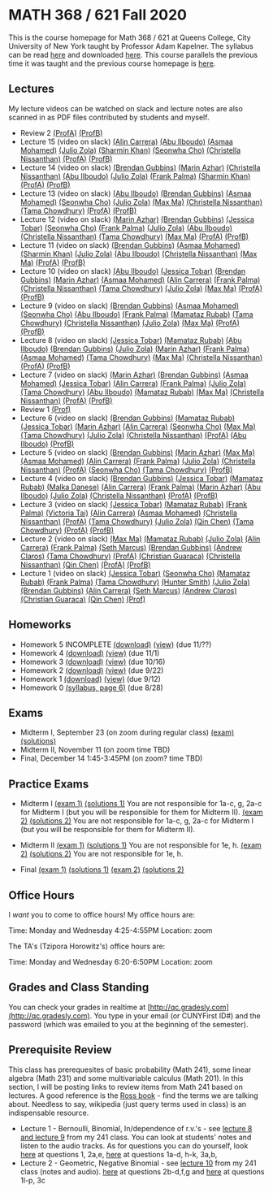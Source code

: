 # MATH 368 / 621 Fall 2020

This is the course homepage for Math 368 / 621 at Queens College, City University of New York taught by Professor Adam Kapelner. The syllabus can be read [here](https://github.com/kapelner/QC_Math_621_Fall_2020/blob/master/syllabus/syllabus.pdf) and downloaded [here](https://raw.githubusercontent.com/kapelner/QC_Math_621_Fall_2020/master/syllabus/syllabus.pdf). This course parallels the previous time it was taught and the previous course homepage is [here](https://github.com/kapelner/QC_Math_621_Fall_2017).

## Lectures

My lecture videos can be watched on slack and lecture notes are also scanned in as PDF files contributed by students and myself.

<!--
* Lecture 23 (video on slack) [(Jan Bazant)](https://github.com/kapelner/QC_Math_621_Fall_2020/blob/master/lectures/lec23bazant.pdf) [(Mike Digiorgio)](https://github.com/kapelner/QC_Math_621_Fall_2020/blob/master/lectures/lec23digiorgio.pdf) [(Prof)](https://github.com/kapelner/QC_Math_621_Fall_2020/blob/master/lectures/lec23kap.pdf)
* Lecture 22 (video on slack) [(Jan Bazant)](https://github.com/kapelner/QC_Math_621_Fall_2020/blob/master/lectures/lec22bazant.pdf) [(Mike Digiorgio)](https://github.com/kapelner/QC_Math_621_Fall_2020/blob/master/lectures/lec22digiorgio.pdf) [(Steven Grgas)](https://github.com/kapelner/QC_Math_621_Fall_2020/blob/master/lectures/lec22grgas.pdf) [(Prof)](https://github.com/kapelner/QC_Math_621_Fall_2020/blob/master/lectures/lec22kap.pdf)
* Lecture 21 (video on slack) [(Jan Bazant)](https://github.com/kapelner/QC_Math_621_Fall_2020/blob/master/lectures/lec21bazant.pdf) [(Prof)](https://github.com/kapelner/QC_Math_621_Fall_2020/blob/master/lectures/lec21kap.pdf) 
* Linear Regression Notes (not on exam) [(Jan Bazant)](https://github.com/kapelner/QC_Math_621_Fall_2020/blob/master/lectures/econometrics_bonus_bazant.pdf) [(Ruby Chang)](https://github.com/kapelner/QC_Math_621_Fall_2020/blob/master/lectures/econometrics_bonus_chang.pdf) [(Adriana Sham)](https://github.com/kapelner/QC_Math_621_Fall_2020/blob/master/lectures/econometrics_bonus_sham.pdf) [(Antonio DAlessandro)](https://github.com/kapelner/QC_Math_621_Fall_2020/blob/master/lectures/econometrics_bonus_dalessandro.pdf) [(Prof)](https://github.com/kapelner/QC_Math_621_Fall_2020/blob/master/lectures/econometrics_bonus_prof.pdf)
* Lecture 20 (video on slack) [(Jan Bazant)](https://github.com/kapelner/QC_Math_621_Fall_2020/blob/master/lectures/lec20bazant.pdf) [(Mike Digiorgio)](https://github.com/kapelner/QC_Math_621_Fall_2020/blob/master/lectures/lec20digiorgio.pdf) [(Ruby Chang)](https://github.com/kapelner/QC_Math_621_Fall_2020/blob/master/lectures/lec20chang.pdf) [(Adriana Sham)](https://github.com/kapelner/QC_Math_621_Fall_2020/blob/master/lectures/lec20sham.pdf) [(Antonio DAlessandro)](https://github.com/kapelner/QC_Math_621_Fall_2020/blob/master/lectures/lec20dalessandro.pdf) [(Prof)](https://github.com/kapelner/QC_Math_621_Fall_2020/blob/master/lectures/lec20kap.pdf)
* Lecture 19 (video on slack) [(Jan Bazant)](https://github.com/kapelner/QC_Math_621_Fall_2020/blob/master/lectures/lec19bazant.pdf) [(Adriana Sham)](https://github.com/kapelner/QC_Math_621_Fall_2020/blob/master/lectures/lec19sham.pdf) [(Mike Digiorgio)](https://github.com/kapelner/QC_Math_621_Fall_2020/blob/master/lectures/lec19digiorgio.pdf) [(Antonio DAlessandro)](https://github.com/kapelner/QC_Math_621_Fall_2020/blob/master/lectures/lec19dalessandro.pdf) [(Prof)](https://github.com/kapelner/QC_Math_621_Fall_2020/blob/master/lectures/lec19kap.pdf)
* Lecture 18 (video on slack) [(Jan Bazant)](https://github.com/kapelner/QC_Math_621_Fall_2020/blob/master/lectures/lec18bazant.pdf) [(Mike Digiorgio)](https://github.com/kapelner/QC_Math_621_Fall_2020/blob/master/lectures/lec18digiorgio.pdf) [(Hisanobu Kaji)](https://github.com/kapelner/QC_Math_621_Fall_2020/blob/master/lectures/lec18kaji.pdf) [(Prof)](https://github.com/kapelner/QC_Math_621_Fall_2020/blob/master/lectures/lec18kap.pdf)
* Lecture 17 (video on slack) [(Ruby Chang)](https://github.com/kapelner/QC_Math_621_Fall_2020/blob/master/lectures/lec17chang.pdf) [(Mike Digiorgio)](https://github.com/kapelner/QC_Math_621_Fall_2020/blob/master/lectures/lec17digiorgio.pdf) [(Jan Bazant)](https://github.com/kapelner/QC_Math_621_Fall_2020/blob/master/lectures/lec16bazant.pdf) [(Antonio DAlessandro)](https://github.com/kapelner/QC_Math_621_Fall_2020/blob/master/lectures/lec17dalessandro.pdf) [(Jan Bazant)](https://github.com/kapelner/QC_Math_621_Fall_2020/blob/master/lectures/lec17bazant.pdf) [(Hisanobu Kaji)](https://github.com/kapelner/QC_Math_621_Fall_2020/blob/master/lectures/lec17kaji.pdf) [(Prof)](https://github.com/kapelner/QC_Math_621_Fall_2020/blob/master/lectures/lec17kap.pdf)
* Lecture 16 (video on slack) [(Mike Digiorgio)](https://github.com/kapelner/QC_Math_621_Fall_2020/blob/master/lectures/lec16digiorgio.pdf) [(Jan Bazant)](https://github.com/kapelner/QC_Math_621_Fall_2020/blob/master/lectures/lec16bazant.pdf) [(Antonio DAlessandro)](https://github.com/kapelner/QC_Math_621_Fall_2020/blob/master/lectures/lec16dalessandro.pdf) [(Hisanobu Kaji)](https://github.com/kapelner/QC_Math_621_Fall_2020/blob/master/lectures/lec16kaji.pdf) [(Prof)](https://github.com/kapelner/QC_Math_621_Fall_2020/blob/master/lectures/lec16kap.pdf) -->
* Review 2 [(ProfA)](https://github.com/kapelner/QC_Math_621_Fall_2020/blob/master/lectures/review2a.pdf) [(ProfB)](https://github.com/kapelner/QC_Math_621_Fall_2020/blob/master/lectures/review2b.pdf)
* Lecture 15 (video on slack) [(Alin Carrera)](https://github.com/kapelner/QC_Math_621_Fall_2020/blob/master/lectures/lec15carrera.pdf) [(Abu Ilboudo)](https://github.com/kapelner/QC_Math_621_Fall_2020/blob/master/lectures/lec15ilboudo.pdf) [(Asmaa Mohamed)](https://github.com/kapelner/QC_Math_621_Fall_2020/blob/master/lectures/lec15mohamed.pdf) [(Julio Zola)](https://github.com/kapelner/QC_Math_621_Fall_2020/blob/master/lectures/lec15zola.pdf) [(Sharmin Khan)](https://github.com/kapelner/QC_Math_621_Fall_2020/blob/master/lectures/lec15khan.pdf) [(Seonwha Cho)](https://github.com/kapelner/QC_Math_621_Fall_2020/blob/master/lectures/lec15cho.pdf) [(Christella Nissanthan)](https://github.com/kapelner/QC_Math_621_Fall_2020/blob/master/lectures/lec15nissanthan.pdf) [(ProfA)](https://github.com/kapelner/QC_Math_621_Fall_2020/blob/master/lectures/lec15akap.pdf) [(ProfB)](https://github.com/kapelner/QC_Math_621_Fall_2020/blob/master/lectures/lec15bkap.pdf) 
* Lecture 14 (video on slack) [(Brendan Gubbins)](https://github.com/kapelner/QC_Math_621_Fall_2020/blob/master/lectures/lec14gubbins.pdf) [(Marin Azhar)](https://github.com/kapelner/QC_Math_621_Fall_2020/blob/master/lectures/lec14azhar.pdf) [(Christella Nissanthan)](https://github.com/kapelner/QC_Math_621_Fall_2020/blob/master/lectures/lec14nissanthan.pdf) [(Abu Ilboudo)](https://github.com/kapelner/QC_Math_621_Fall_2020/blob/master/lectures/lec14ilboudo.pdf) [(Julio Zola)](https://github.com/kapelner/QC_Math_621_Fall_2020/blob/master/lectures/lec14zola.pdf) [(Frank Palma)](https://github.com/kapelner/QC_Math_621_Fall_2020/blob/master/lectures/lec14palma.pdf) [(Sharmin Khan)](https://github.com/kapelner/QC_Math_621_Fall_2020/blob/master/lectures/lec14khan.pdf) [(ProfA)](https://github.com/kapelner/QC_Math_621_Fall_2020/blob/master/lectures/lec14akap.pdf) [(ProfB)](https://github.com/kapelner/QC_Math_621_Fall_2020/blob/master/lectures/lec14bkap.pdf) 
* Lecture 13 (video on slack) [(Abu Ilboudo)](https://github.com/kapelner/QC_Math_621_Fall_2020/blob/master/lectures/lec13ilboudo.pdf) [(Brendan Gubbins)](https://github.com/kapelner/QC_Math_621_Fall_2020/blob/master/lectures/lec13gubbins.pdf) [(Asmaa Mohamed)](https://github.com/kapelner/QC_Math_621_Fall_2020/blob/master/lectures/lec13mohamed.pdf) [(Seonwha Cho)](https://github.com/kapelner/QC_Math_621_Fall_2020/blob/master/lectures/lec13cho.pdf) [(Julio Zola)](https://github.com/kapelner/QC_Math_621_Fall_2020/blob/master/lectures/lec13zola.pdf) [(Max Ma)](https://github.com/kapelner/QC_Math_621_Fall_2020/blob/master/lectures/lec13ma.pdf) [(Christella Nissanthan)](https://github.com/kapelner/QC_Math_621_Fall_2020/blob/master/lectures/lec13nissanthan.pdf) [(Tama Chowdhury)](https://github.com/kapelner/QC_Math_621_Fall_2020/blob/master/lectures/lec13chowdhury.pdf) [(ProfA)](https://github.com/kapelner/QC_Math_621_Fall_2020/blob/master/lectures/lec13akap.pdf) [(ProfB)](https://github.com/kapelner/QC_Math_621_Fall_2020/blob/master/lectures/lec13bkap.pdf) 
* Lecture 12 (video on slack) [(Marin Azhar)](https://github.com/kapelner/QC_Math_621_Fall_2020/blob/master/lectures/lec12azhar.pdf) [(Brendan Gubbins)](https://github.com/kapelner/QC_Math_621_Fall_2020/blob/master/lectures/lec12gubbins.pdf) [(Jessica Tobar)](https://github.com/kapelner/QC_Math_621_Fall_2020/blob/master/lectures/lec12tobar.pdf) [(Seonwha Cho)](https://github.com/kapelner/QC_Math_621_Fall_2020/blob/master/lectures/lec12cho.pdf) [(Frank Palma)](https://github.com/kapelner/QC_Math_621_Fall_2020/blob/master/lectures/lec12palma.pdf) [(Julio Zola)](https://github.com/kapelner/QC_Math_621_Fall_2020/blob/master/lectures/lec12zola.pdf) [(Abu Ilboudo)](https://github.com/kapelner/QC_Math_621_Fall_2020/blob/master/lectures/lec12ilboudo.pdf) [(Christella Nissanthan)](https://github.com/kapelner/QC_Math_621_Fall_2020/blob/master/lectures/lec12nissanthan.pdf) [(Tama Chowdhury)](https://github.com/kapelner/QC_Math_621_Fall_2020/blob/master/lectures/lec12chowdhury.pdf) [(Max Ma)](https://github.com/kapelner/QC_Math_621_Fall_2020/blob/master/lectures/lec12ma.pdf) [(ProfA)](https://github.com/kapelner/QC_Math_621_Fall_2020/blob/master/lectures/lec12akap.pdf) [(ProfB)](https://github.com/kapelner/QC_Math_621_Fall_2020/blob/master/lectures/lec12bkap.pdf) 
* Lecture 11 (video on slack) [(Brendan Gubbins)](https://github.com/kapelner/QC_Math_621_Fall_2020/blob/master/lectures/lec11gubbins.pdf) [(Asmaa Mohamed)](https://github.com/kapelner/QC_Math_621_Fall_2020/blob/master/lectures/lec11mohamed.pdf) [(Sharmin Khan)](https://github.com/kapelner/QC_Math_621_Fall_2020/blob/master/lectures/lec11khan.pdf) [(Julio Zola)](https://github.com/kapelner/QC_Math_621_Fall_2020/blob/master/lectures/lec11zola.pdf) [(Abu Ilboudo)](https://github.com/kapelner/QC_Math_621_Fall_2020/blob/master/lectures/lec11ilboudo.pdf) [(Christella Nissanthan)](https://github.com/kapelner/QC_Math_621_Fall_2020/blob/master/lectures/lec11nissanthan.pdf) [(Max Ma)](https://github.com/kapelner/QC_Math_621_Fall_2020/blob/master/lectures/lec11ma.pdf) [(ProfA)](https://github.com/kapelner/QC_Math_621_Fall_2020/blob/master/lectures/lec11akap.pdf) [(ProfB)](https://github.com/kapelner/QC_Math_621_Fall_2020/blob/master/lectures/lec11bkap.pdf) 
* Lecture 10 (video on slack) [(Abu Ilboudo)](https://github.com/kapelner/QC_Math_621_Fall_2020/blob/master/lectures/lec10ilboudo.pdf) [(Jessica Tobar)](https://github.com/kapelner/QC_Math_621_Fall_2020/blob/master/lectures/lec10tobar.pdf) [(Brendan Gubbins)](https://github.com/kapelner/QC_Math_621_Fall_2020/blob/master/lectures/lec10gubbins.pdf) [(Marin Azhar)](https://github.com/kapelner/QC_Math_621_Fall_2020/blob/master/lectures/lec10azhar.pdf) [(Asmaa Mohamed)](https://github.com/kapelner/QC_Math_621_Fall_2020/blob/master/lectures/lec10mohamed.pdf) [(Alin Carrera)](https://github.com/kapelner/QC_Math_621_Fall_2020/blob/master/lectures/lec10carrera.pdf) [(Frank Palma)](https://github.com/kapelner/QC_Math_621_Fall_2020/blob/master/lectures/lec10palma.pdf) [(Christella Nissanthan)](https://github.com/kapelner/QC_Math_621_Fall_2020/blob/master/lectures/lec10nissanthan.pdf) [(Tama Chowdhury)](https://github.com/kapelner/QC_Math_621_Fall_2020/blob/master/lectures/lec10chowdhury.pdf) [(Julio Zola)](https://github.com/kapelner/QC_Math_621_Fall_2020/blob/master/lectures/lec10zola.pdf) [(Max Ma)](https://github.com/kapelner/QC_Math_621_Fall_2020/blob/master/lectures/lec10ma.pdf) [(ProfA)](https://github.com/kapelner/QC_Math_621_Fall_2020/blob/master/lectures/lec10akap.pdf) [(ProfB)](https://github.com/kapelner/QC_Math_621_Fall_2020/blob/master/lectures/lec10bkap.pdf)
* Lecture 9 (video on slack) [(Brendan Gubbins)](https://github.com/kapelner/QC_Math_621_Fall_2020/blob/master/lectures/lec09gubbins.pdf) [(Asmaa Mohamed)](https://github.com/kapelner/QC_Math_621_Fall_2020/blob/master/lectures/lec09mohamed.pdf) [(Seonwha Cho)](https://github.com/kapelner/QC_Math_621_Fall_2020/blob/master/lectures/lec09cho.pdf) [(Abu Ilboudo)](https://github.com/kapelner/QC_Math_621_Fall_2020/blob/master/lectures/lec09ilboudo.pdf) [(Frank Palma)](https://github.com/kapelner/QC_Math_621_Fall_2020/blob/master/lectures/lec09palma.pdf) [(Mamataz Rubab)](https://github.com/kapelner/QC_Math_621_Fall_2020/blob/master/lectures/lec09rubab.pdf) [(Tama Chowdhury)](https://github.com/kapelner/QC_Math_621_Fall_2020/blob/master/lectures/lec09chowdhury.pdf) [(Christella Nissanthan)](https://github.com/kapelner/QC_Math_621_Fall_2020/blob/master/lectures/lec09nissanthan.pdf) [(Julio Zola)](https://github.com/kapelner/QC_Math_621_Fall_2020/blob/master/lectures/lec09zola.pdf) [(Max Ma)](https://github.com/kapelner/QC_Math_621_Fall_2020/blob/master/lectures/lec09ma.pdf) [(ProfA)](https://github.com/kapelner/QC_Math_621_Fall_2020/blob/master/lectures/lec09akap.pdf) [(ProfB)](https://github.com/kapelner/QC_Math_621_Fall_2020/blob/master/lectures/lec09bkap.pdf) 
* Lecture 8 (video on slack) [(Jessica Tobar)](https://github.com/kapelner/QC_Math_621_Fall_2020/blob/master/lectures/lec08tobar.pdf) [(Mamataz Rubab)](https://github.com/kapelner/QC_Math_621_Fall_2020/blob/master/lectures/lec08rubab.pdf) [(Abu Ilboudo)](https://github.com/kapelner/QC_Math_621_Fall_2020/blob/master/lectures/lec08ilboudo.pdf) [(Brendan Gubbins)](https://github.com/kapelner/QC_Math_621_Fall_2020/blob/master/lectures/lec08gubbins.pdf) [(Julio Zola)](https://github.com/kapelner/QC_Math_621_Fall_2020/blob/master/lectures/lec08zola.pdf) [(Marin Azhar)](https://github.com/kapelner/QC_Math_621_Fall_2020/blob/master/lectures/lec08azhar.pdf) [(Frank Palma)](https://github.com/kapelner/QC_Math_621_Fall_2020/blob/master/lectures/lec08palma.pdf) [(Asmaa Mohamed)](https://github.com/kapelner/QC_Math_621_Fall_2020/blob/master/lectures/lec08mohamed.pdf) [(Tama Chowdhury)](https://github.com/kapelner/QC_Math_621_Fall_2020/blob/master/lectures/lec08chowdhury.pdf) [(Max Ma)](https://github.com/kapelner/QC_Math_621_Fall_2020/blob/master/lectures/lec08ma.pdf) [(Christella Nissanthan)](https://github.com/kapelner/QC_Math_621_Fall_2020/blob/master/lectures/lec08nissanthan.pdf) [(ProfA)](https://github.com/kapelner/QC_Math_621_Fall_2020/blob/master/lectures/lec08akap.pdf) [(ProfB)](https://github.com/kapelner/QC_Math_621_Fall_2020/blob/master/lectures/lec08bkap.pdf) 
* Lecture 7 (video on slack) [(Marin Azhar)](https://github.com/kapelner/QC_Math_621_Fall_2020/blob/master/lectures/lec07azhar.pdf) [(Brendan Gubbins)](https://github.com/kapelner/QC_Math_621_Fall_2020/blob/master/lectures/lec07gubbins.pdf) [(Asmaa Mohamed)](https://github.com/kapelner/QC_Math_621_Fall_2020/blob/master/lectures/lec07mohamed.pdf) [(Jessica Tobar)](https://github.com/kapelner/QC_Math_621_Fall_2020/blob/master/lectures/lec07tobar.pdf) [(Alin Carrera)](https://github.com/kapelner/QC_Math_621_Fall_2020/blob/master/lectures/lec07carrera.pdf) [(Frank Palma)](https://github.com/kapelner/QC_Math_621_Fall_2020/blob/master/lectures/lec07palma.pdf) [(Julio Zola)](https://github.com/kapelner/QC_Math_621_Fall_2020/blob/master/lectures/lec07zola.pdf) [(Tama Chowdhury)](https://github.com/kapelner/QC_Math_621_Fall_2020/blob/master/lectures/lec07chowdhury.pdf) [(Abu Ilboudo)](https://github.com/kapelner/QC_Math_621_Fall_2020/blob/master/lectures/lec07ilboudo.pdf) [(Mamataz Rubab)](https://github.com/kapelner/QC_Math_621_Fall_2020/blob/master/lectures/lec07rubab.pdf) [(Max Ma)](https://github.com/kapelner/QC_Math_621_Fall_2020/blob/master/lectures/lec07ma.pdf) [(Christella Nissanthan)](https://github.com/kapelner/QC_Math_621_Fall_2020/blob/master/lectures/lec07nissanthan.pdf) [(ProfA)](https://github.com/kapelner/QC_Math_621_Fall_2020/blob/master/lectures/lec07akap.pdf) [(ProfB)](https://github.com/kapelner/QC_Math_621_Fall_2020/blob/master/lectures/lec07bkap.pdf) 
* Review 1 [(Prof)](https://github.com/kapelner/QC_Math_621_Fall_2020/blob/master/lectures/review1kap.pdf)
* Lecture 6 (video on slack) [(Brendan Gubbins)](https://github.com/kapelner/QC_Math_621_Fall_2020/blob/master/lectures/lec06gubbins.pdf) [(Mamataz Rubab)](https://github.com/kapelner/QC_Math_621_Fall_2020/blob/master/lectures/lec06rubab.pdf) [(Jessica Tobar)](https://github.com/kapelner/QC_Math_621_Fall_2020/blob/master/lectures/lec06tobar.pdf) [(Marin Azhar)](https://github.com/kapelner/QC_Math_621_Fall_2020/blob/master/lectures/lec06azhar.pdf) [(Alin Carrera)](https://github.com/kapelner/QC_Math_621_Fall_2020/blob/master/lectures/lec06carrera.pdf) [(Seonwha Cho)](https://github.com/kapelner/QC_Math_621_Fall_2020/blob/master/lectures/lec06cho.pdf) [(Max Ma)](https://github.com/kapelner/QC_Math_621_Fall_2020/blob/master/lectures/lec06ma.pdf) [(Tama Chowdhury)](https://github.com/kapelner/QC_Math_621_Fall_2020/blob/master/lectures/lec06chowdhury.pdf) [(Julio Zola)](https://github.com/kapelner/QC_Math_621_Fall_2020/blob/master/lectures/lec06zola.pdf) [(Christella Nissanthan)](https://github.com/kapelner/QC_Math_621_Fall_2020/blob/master/lectures/lec06nissanthan.pdf) [(ProfA)](https://github.com/kapelner/QC_Math_621_Fall_2020/blob/master/lectures/lec06akap.pdf) [(Abu Ilboudo)](https://github.com/kapelner/QC_Math_621_Fall_2020/blob/master/lectures/lec06ilboudo.pdf) [(ProfB)](https://github.com/kapelner/QC_Math_621_Fall_2020/blob/master/lectures/lec06bkap.pdf) 
* Lecture 5 (video on slack) [(Brendan Gubbins)](https://github.com/kapelner/QC_Math_621_Fall_2020/blob/master/lectures/lec04gubbins.pdf) [(Marin Azhar)](https://github.com/kapelner/QC_Math_621_Fall_2020/blob/master/lectures/lec05azhar.pdf) [(Max Ma)](https://github.com/kapelner/QC_Math_621_Fall_2020/blob/master/lectures/lec05ma.pdf) [(Asmaa Mohamed)](https://github.com/kapelner/QC_Math_621_Fall_2020/blob/master/lectures/lec05mohamed.pdf) [(Alin Carrera)](https://github.com/kapelner/QC_Math_621_Fall_2020/blob/master/lectures/lec05carrera.pdf) [(Frank Palma)](https://github.com/kapelner/QC_Math_621_Fall_2020/blob/master/lectures/lec05palma.pdf) [(Julio Zola)](https://github.com/kapelner/QC_Math_621_Fall_2020/blob/master/lectures/lec05zola.pdf) [(Christella Nissanthan)](https://github.com/kapelner/QC_Math_621_Fall_2020/blob/master/lectures/lec05nissanthan.pdf) [(ProfA)](https://github.com/kapelner/QC_Math_621_Fall_2020/blob/master/lectures/lec05akap.pdf) [(Seonwha Cho)](https://github.com/kapelner/QC_Math_621_Fall_2020/blob/master/lectures/lec05cho.pdf) [(Tama Chowdhury)](https://github.com/kapelner/QC_Math_621_Fall_2020/blob/master/lectures/lec05chowdhury.pdf) [(ProfB)](https://github.com/kapelner/QC_Math_621_Fall_2020/blob/master/lectures/lec05bkap.pdf)
* Lecture 4 (video on slack) [(Brendan Gubbins)](https://github.com/kapelner/QC_Math_621_Fall_2020/blob/master/lectures/lec04gubbins.pdf) [(Jessica Tobar)](https://github.com/kapelner/QC_Math_621_Fall_2020/blob/master/lectures/lec04tobar.pdf) [(Mamataz Rubab)](https://github.com/kapelner/QC_Math_621_Fall_2020/blob/master/lectures/lec04rubab.pdf) [(Malka Danese)](https://github.com/kapelner/QC_Math_621_Fall_2020/blob/master/lectures/lec04danese.pdf) [(Alin Carrera)](https://github.com/kapelner/QC_Math_621_Fall_2020/blob/master/lectures/lec04carrera.pdf) [(Frank Palma)](https://github.com/kapelner/QC_Math_621_Fall_2020/blob/master/lectures/lec04palma.pdf) [(Marin Azhar)](https://github.com/kapelner/QC_Math_621_Fall_2020/blob/master/lectures/lec04azhar.pdf) [(Abu Ilboudo)](https://github.com/kapelner/QC_Math_621_Fall_2020/blob/master/lectures/lec04ilboudo.pdf) [(Julio Zola)](https://github.com/kapelner/QC_Math_621_Fall_2020/blob/master/lectures/lec04zola.pdf) [(Christella Nissanthan)](https://github.com/kapelner/QC_Math_621_Fall_2020/blob/master/lectures/lec04nissanthan.pdf) [(ProfA)](https://github.com/kapelner/QC_Math_621_Fall_2020/blob/master/lectures/lec04akap.pdf) [(ProfB)](https://github.com/kapelner/QC_Math_621_Fall_2020/blob/master/lectures/lec04bkap.pdf)
* Lecture 3 (video on slack) [(Jessica Tobar)](https://github.com/kapelner/QC_Math_621_Fall_2020/blob/master/lectures/lec03tobar.pdf) [(Mamataz Rubab)](https://github.com/kapelner/QC_Math_621_Fall_2020/blob/master/lectures/lec03rubab.pdf) [(Frank Palma)](https://github.com/kapelner/QC_Math_621_Fall_2020/blob/master/lectures/lec03palma.pdf) [(Victoria Tai)](https://github.com/kapelner/QC_Math_621_Fall_2020/blob/master/lectures/lec03tai.pdf) [(Alin Carrera)](https://github.com/kapelner/QC_Math_621_Fall_2020/blob/master/lectures/lec03carrera.pdf) [(Asmaa Mohamed)](https://github.com/kapelner/QC_Math_621_Fall_2020/blob/master/lectures/lec03mohamed.pdf) [(Christella Nissanthan)](https://github.com/kapelner/QC_Math_621_Fall_2020/blob/master/lectures/lec03nissanthan.pdf) [(ProfA)](https://github.com/kapelner/QC_Math_621_Fall_2020/blob/master/lectures/lec03akap.pdf) [(Tama Chowdhury)](https://github.com/kapelner/QC_Math_621_Fall_2020/blob/master/lectures/lec03chowdhury.pdf) [(Julio Zola)](https://github.com/kapelner/QC_Math_621_Fall_2020/blob/master/lectures/lec03zola.pdf) [(Qin Chen)](https://github.com/kapelner/QC_Math_621_Fall_2020/blob/master/lectures/lec03chen.pdf) [(Tama Chowdhury)](https://github.com/kapelner/QC_Math_621_Fall_2020/blob/master/lectures/lec03chowdhury.pdf) [(ProfA)](https://github.com/kapelner/QC_Math_621_Fall_2020/blob/master/lectures/lec03akap.pdf) [(ProfB)](https://github.com/kapelner/QC_Math_621_Fall_2020/blob/master/lectures/lec03bkap.pdf)
* Lecture 2 (video on slack) [(Max Ma)](https://github.com/kapelner/QC_Math_621_Fall_2020/blob/master/lectures/lec02ma.pdf) [(Mamataz Rubab)](https://github.com/kapelner/QC_Math_621_Fall_2020/blob/master/lectures/lec02rubab.pdf) [(Julio Zola)](https://github.com/kapelner/QC_Math_621_Fall_2020/blob/master/lectures/lec02zola.pdf) [(Alin Carrera)](https://github.com/kapelner/QC_Math_621_Fall_2020/blob/master/lectures/lec02carrera.pdf) [(Frank Palma)](https://github.com/kapelner/QC_Math_621_Fall_2020/blob/master/lectures/lec02palma.pdf) [(Seth Marcus)](https://github.com/kapelner/QC_Math_621_Fall_2020/blob/master/lectures/lec02marcus.pdf) [(Brendan Gubbins)](https://github.com/kapelner/QC_Math_621_Fall_2020/blob/master/lectures/lec02gubbins.pdf) [(Andrew Claros)](https://github.com/kapelner/QC_Math_621_Fall_2020/blob/master/lectures/lec02claros.pdf) [(Tama Chowdhury)](https://github.com/kapelner/QC_Math_621_Fall_2020/blob/master/lectures/lec02chowdhury.pdf) [(ProfA)](https://github.com/kapelner/QC_Math_621_Fall_2020/blob/master/lectures/lec02akap.pdf) [(Christian Guaraca)](https://github.com/kapelner/QC_Math_621_Fall_2020/blob/master/lectures/lec02guaraca.pdf) [(Christella Nissanthan)](https://github.com/kapelner/QC_Math_621_Fall_2020/blob/master/lectures/lec02nissanthan.pdf) [(Qin Chen)](https://github.com/kapelner/QC_Math_621_Fall_2020/blob/master/lectures/lec02chen.pdf) [(ProfA)](https://github.com/kapelner/QC_Math_621_Fall_2020/blob/master/lectures/lec02akap.pdf) [(ProfB)](https://github.com/kapelner/QC_Math_621_Fall_2020/blob/master/lectures/lec02bkap.pdf)
* Lecture 1 (video on slack) [(Jessica Tobar)](https://github.com/kapelner/QC_Math_621_Fall_2020/blob/master/lectures/lec01tobar.pdf) [(Seonwha Cho)](https://github.com/kapelner/QC_Math_621_Fall_2020/blob/master/lectures/lec01cho.pdf) [(Mamataz Rubab)](https://github.com/kapelner/QC_Math_621_Fall_2020/blob/master/lectures/lec01rubab.pdf) [(Frank Palma)](https://github.com/kapelner/QC_Math_621_Fall_2020/blob/master/lectures/lec01palma.pdf) [(Tama Chowdhury)](https://github.com/kapelner/QC_Math_621_Fall_2020/blob/master/lectures/lec01chowdhury.pdf) [(Hunter Smith)](https://github.com/kapelner/QC_Math_621_Fall_2020/blob/master/lectures/lec01smith.pdf) [(Julio Zola)](https://github.com/kapelner/QC_Math_621_Fall_2020/blob/master/lectures/lec01zola.pdf) [(Brendan Gubbins)](https://github.com/kapelner/QC_Math_621_Fall_2020/blob/master/lectures/lec01gubbins.pdf) [(Alin Carrera)](https://github.com/kapelner/QC_Math_621_Fall_2020/blob/master/lectures/lec01carrera.pdf) [(Seth Marcus)](https://github.com/kapelner/QC_Math_621_Fall_2020/blob/master/lectures/lec01marcus.pdf) [(Andrew Claros)](https://github.com/kapelner/QC_Math_621_Fall_2020/blob/master/lectures/lec01claros.pdf) [(Christian Guaraca)](https://github.com/kapelner/QC_Math_621_Fall_2020/blob/master/lectures/lec01guaraca.pdf) [(Qin Chen)](https://github.com/kapelner/QC_Math_621_Fall_2020/blob/master/lectures/lec01chen.pdf) [(Prof)](https://github.com/kapelner/QC_Math_621_Fall_2020/blob/master/lectures/lec01kap.pdf)


## Homeworks

<!--
* Homework 9 [(download)](https://github.com/kapelner/QC_Math_621_Fall_2020/blob/master/homeworks/hw09/hw09.pdf?raw=true) [(view)](https://github.com/kapelner/QC_Math_621_Fall_2020/blob/master/homeworks/hw09/hw09.pdf) (due 12/12)
* Homework 8 [(download)](https://github.com/kapelner/QC_Math_621_Fall_2020/blob/master/homeworks/hw08/hw08.pdf?raw=true) [(view)](https://github.com/kapelner/QC_Math_621_Fall_2020/blob/master/homeworks/hw08/hw08.pdf) (due 12/2)
* Homework 7 [(download)](https://github.com/kapelner/QC_Math_621_Fall_2020/blob/master/homeworks/hw07/hw07.pdf?raw=true) [(view)](https://github.com/kapelner/QC_Math_621_Fall_2020/blob/master/homeworks/hw07/hw07.pdf) (due 12/12)
* Homework 6 [(download)](https://github.com/kapelner/QC_Math_621_Fall_2020/blob/master/homeworks/hw06/hw06.pdf?raw=true) [(view)](https://github.com/kapelner/QC_Math_621_Fall_2020/blob/master/homeworks/hw06/hw06.pdf) (due 12/2)-->
* Homework 5 INCOMPLETE [(download)](https://github.com/kapelner/QC_Math_621_Fall_2020/blob/master/homeworks/hw05/hw05.pdf?raw=true) [(view)](https://github.com/kapelner/QC_Math_621_Fall_2020/blob/master/homeworks/hw05/hw05.pdf) (due 11/??)
* Homework 4 [(download)](https://github.com/kapelner/QC_Math_621_Fall_2020/blob/master/homeworks/hw04/hw04.pdf?raw=true) [(view)](https://github.com/kapelner/QC_Math_621_Fall_2020/blob/master/homeworks/hw04/hw04.pdf) (due 11/1)
* Homework 3 [(download)](https://github.com/kapelner/QC_Math_621_Fall_2020/blob/master/homeworks/hw03/hw03.pdf?raw=true) [(view)](https://github.com/kapelner/QC_Math_621_Fall_2020/blob/master/homeworks/hw03/hw03.pdf) (due 10/16)
* Homework 2 [(download)](https://github.com/kapelner/QC_Math_621_Fall_2020/blob/master/homeworks/hw02/hw02.pdf?raw=true) [(view)](https://github.com/kapelner/QC_Math_621_Fall_2020/blob/master/homeworks/hw02/hw02.pdf) (due 9/22)
* Homework 1 [(download)](https://github.com/kapelner/QC_Math_621_Fall_2020/blob/master/homeworks/hw01/hw01.pdf?raw=true) [(view)](https://github.com/kapelner/QC_Math_621_Fall_2020/blob/master/homeworks/hw01/hw01.pdf) (due 9/12)
* Homework 0 [(syllabus, page 6)](https://github.com/kapelner/QC_Math_621_Fall_2020/blob/master/syllabus/syllabus.pdf?raw=true) (due 8/28)


## Exams

* Midterm I, September 23 (on zoom during regular class) [(exam)](https://github.com/kapelner/QC_Math_621_Fall_2020/blob/master/exams/midterm1/midterm1.pdf) [(solutions)](https://github.com/kapelner/QC_Math_621_Fall_2020/blob/master/exams/midterm1/midterm1_solutions.pdf) 
* Midterm II, November 11 (on zoom time TBD) 
* Final, December 14 1:45-3:45PM (on zoom? time TBD)

## Practice Exams

* Midterm I [(exam 1)](https://github.com/kapelner/QC_Math_621_Fall_2017/blob/master/exams/midterm1/midterm1.pdf) [(solutions 1)](https://github.com/kapelner/QC_Math_621_Fall_2017/blob/master/exams/midterm1/midterm1_solutions.pdf) You are not responsible for 1a-c, g, 2a-c for Midterm I (but you will be responsible for them for Midterm II). [(exam 2)](https://github.com/kapelner/QC_Math_621_Fall_2019/blob/master/exams/midterm1/midterm1.pdf) [(solutions 2)](https://github.com/kapelner/QC_Math_621_Fall_2019/blob/master/exams/midterm1/midterm1_solutions.pdf) You are not responsible for 1a-c, g, 2a-c for Midterm I (but you will be responsible for them for Midterm II).

* Midterm II [(exam 1)](https://github.com/kapelner/QC_Math_621_Fall_2017/blob/master/exams/midterm2/midterm2.pdf) [(solutions 1)](https://github.com/kapelner/QC_Math_621_Fall_2017/blob/master/exams/midterm2/midterm2_solutions.pdf) You are not responsible for 1e, h. [(exam 2)](https://github.com/kapelner/QC_Math_621_Fall_2019/blob/master/exams/midterm2/midterm2.pdf) [(solutions 2)](https://github.com/kapelner/QC_Math_621_Fall_2019/blob/master/exams/midterm2/midterm2_solutions.pdf) You are not responsible for 1e, h.

* Final [(exam 1)](https://github.com/kapelner/QC_Math_621_Fall_2017/blob/master/exams/final/final.pdf) [(solutions 1)](https://github.com/kapelner/QC_Math_621_Fall_2017/blob/master/exams/final/final_solutions.pdf) [(exam 2)](https://github.com/kapelner/QC_Math_621_Fall_2019/blob/master/exams/final/final.pdf) [(solutions 2)](https://github.com/kapelner/QC_Math_621_Fall_2019/blob/master/exams/final/final_solutions.pdf)

## Office Hours

I *want* you to come to office hours! My office hours are:

Time: Monday and Wednesday 4:25-4:55PM
Location: zoom

The TA's (Tzipora Horowitz's) office hours are:

Time: Monday and Wednesday 6:20-6:50PM
Location: zoom

## Grades and Class Standing

You can check your grades in realtime at [http://qc.gradesly.com](http://qc.gradesly.com). You type in your email (or CUNYFirst ID#) and the password (which was emailed to you at the beginning of the semester).



## Prerequisite Review

This class has prerequesites of basic probability (Math 241), some linear algebra (Math 231) and some multivariable calculus (Math 201). In this section, I will be posting links to review items from Math 241 based on lectures. A good reference is the [Ross book](https://www.amazon.com/First-Course-Probability-6th/dp/0130338516/ref=sr_1_6?ie=UTF8&qid=1504062810&sr=8-6&keywords=probability+ross) - find the terms we are talking about. Needless to say, wikipedia (just query terms used in class) is an indispensable resource.

* Lecture 1 - Bernoulli, Binomial, In/dependence of r.v.'s - see [lecture 8 and lecture 9](https://github.com/kapelner/QC_Math_241_Fall_2016) from my 241 class. You can look at students' notes and listen to the audio tracks. As for questions you can do yourself, look [here](https://github.com/kapelner/QC_Math_241_Fall_2016/blob/master/exams/midterm2/midterm2_solutions.pdf) at questions 1, 2a,e, [here](https://github.com/kapelner/QC_Math_241_Fall_2015/blob/master/exams/midterm2/midterm2_solutions.pdf) at questions 1a-d, h-k, 3a,b, 
* Lecture 2 - Geometric, Negative Binomial - see [lecture 10](https://github.com/kapelner/QC_Math_241_Fall_2016) from my 241 class (notes and audio). [here](https://github.com/kapelner/QC_Math_241_Fall_2016/blob/master/exams/midterm2/midterm2_solutions.pdf) at questions 2b-d,f,g and [here](https://github.com/kapelner/QC_Math_241_Fall_2015/blob/master/exams/midterm2/midterm2_solutions.pdf) at questions 1l-p, 3c<!---->


<!--
ffmpeg -i zoom_0.mp4 -filter:v scale=1920:-1 -c:a copy 369_lec02.mp4
-->